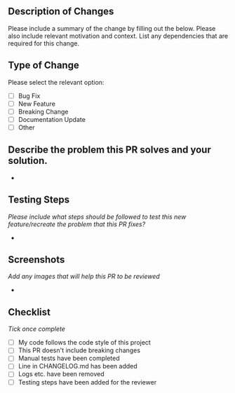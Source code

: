 ## Description of Changes

Please include a summary of the change by filling out the below. Please also include relevant motivation and context. List any dependencies that are required for this change.

## Type of Change

Please select the relevant option:

- [ ] Bug Fix
- [ ] New Feature
- [ ] Breaking Change
- [ ] Documentation Update
- [ ] Other

## Describe the problem this PR solves and your solution.

-

## Testing Steps

_Please include what steps should be followed to test this new feature/recreate the problem that this PR fixes?_

-

## Screenshots

_Add any images that will help this PR to be reviewed_

-

## Checklist

_Tick once complete_

- [ ] My code follows the code style of this project
- [ ] This PR doesn't include breaking changes
- [ ] Manual tests have been completed
- [ ] Line in CHANGELOG.md has been added
- [ ] Logs etc. have been removed
- [ ] Testing steps have been added for the reviewer
